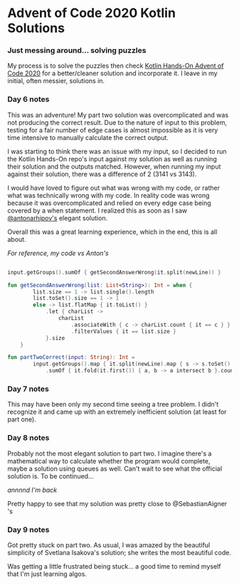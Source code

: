 # Advent of Code 2020 Kotlin Solutions

### Just messing around... solving puzzles

My process is to solve the puzzles then check [Kotlin Hands-On Advent of Code 2020](https://github.com/kotlin-hands-on/advent-of-code-2020)
for a better/cleaner solution and incorporate it. I leave in my initial, often messier, solutions in.


### Day 6 notes

This was an adventure! My part two solution was overcomplicated and was not producing the correct result.
Due to the nature of input to this problem, testing for a fair number of edge cases is almost impossible as it is
very time intensive to manually calculate the correct output.

I was starting to think there was an issue with my input, so I decided to run the Kotlin Hands-On repo's input against
my solution as well as running their solution and the outputs matched. However, when running my input against their 
solution, there was a difference of 2  (3141 vs 3143).

I would have loved to figure out what was wrong with my code, or rather what was technically wrong with my code. In reality 
code was wrong because it was overcomplicated and relied  on every edge case being covered by a when statement. I realized this
as soon as I saw [@antonarhipov's](https://github.com/antonarhipov) elegant solution.

Overall this was a great learning experience, which in the end, this is all about.

*For reference, my code vs Anton's*

```kotlin

input.getGroups().sumOf { getSecondAnswerWrong(it.split(newLine)) }

fun getSecondAnswerWrong(list: List<String>): Int = when {
        list.size == 1 -> list.single().length
        list.toSet().size == 1 -> 1
        else -> list.flatMap { it.toList() }
            .let { charList ->
                charList
                    .associateWith { c -> charList.count { it == c } }
                    .filterValues { it == list.size }
            }.size
    }
```

```kotlin
fun partTwoCorrect(input: String): Int =
        input.getGroups().map { it.split(newLine).map { s -> s.toSet() } }
            .sumOf { it.fold(it.first()) { a, b -> a intersect b }.count() }
```
### Day 7 notes
This may have been only my second time seeing a tree problem. I didn't recognize it and came up with an extremely 
inefficient solution (at least for part one).

### Day 8 notes
Probably not the most elegant solution to part two. I imagine there's a mathematical way to calculate whether the 
program would complete, maybe a solution using queues as well. Can't wait to see what the official solution is.
To be continued...
 
*annnnd I'm back*

Pretty happy to see that my solution was pretty close to @SebastianAigner 's



### Day 9 notes
Got pretty stuck on part two. As usual, I was amazed by the beautiful simplicity of Svetlana Isakova's solution; she writes
the most beautiful code. 

Was getting a little frustrated being stuck... a good time to remind myself that I'm just learning algos.

